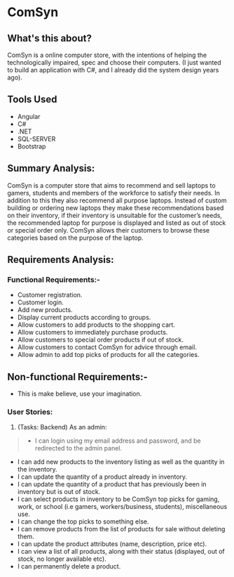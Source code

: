 # ComSyn

## What's this about?
ComSyn is a online computer store, with the intentions of helping the technologically impaired, spec and choose their computers.
(I just wanted to build an application with C#, and I already did the system design years ago).

## Tools Used
* Angular
* C#
* .NET
* SQL-SERVER
* Bootstrap

## Summary Analysis:

ComSyn is a computer store that aims to recommend and sell laptops to gamers, students and members of the workforce to satisfy their needs. In addition to this they also recommend all purpose laptops. Instead of custom building or ordering new laptops they make these recommendations based on their inventory, if their inventory is unsuitable for the customer’s needs, the recommended laptop for purpose is displayed and listed as out of stock or special order only. ComSyn allows their customers to browse these categories based on the purpose of the laptop.

## Requirements Analysis:

### Functional Requirements:-
* Customer registration.
* Customer login.
* Add new products.
* Display current products according to groups.
* Allow customers to add products to the shopping cart.
* Allow customers to immediately purchase products.
* Allow customers to special order products if out of stock.
* Allow customers to contact ComSyn for advice through email.
* Allow admin to add top picks of products for all the categories.
## Non-functional Requirements:-
* This is make believe, use your imagination.

### User Stories:
 1. (Tasks: Backend) As an admin:
  > * I can login using my email address and password, and be redirected to the admin panel.
  + I can add new products to the inventory listing as well as the quantity in the inventory.
  + I can update the quantity of a product already in inventory.
  + I can update the quantity of a product that has previously been in inventory but is out of stock.
  + I can select products in inventory to be ComSyn top picks for gaming, work, or school (i.e gamers, workers/business, students), miscellaneous use.
  + I can change the top picks to something else.
  + I can remove products from the list of products for sale without deleting them.
  + I can update the product attributes (name, description, price etc).
  + I can view a list of all products, along with their status (displayed, out of stock, no longer available etc).
  + I can permanently delete a product.

